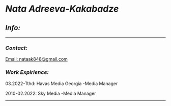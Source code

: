 # ***Nata Adreeva-Kakabadze***

## ***Info:***

****************************

### ***Contact:*** 
[Email: nataak848@gmail.com]("nataak848@gmail.com")

### ***Work Expirience:***

03.2022-Tthd: Havas Media Georgia -Media Manager


2010-02.2022: Sky Media -Media Manager

********************************

